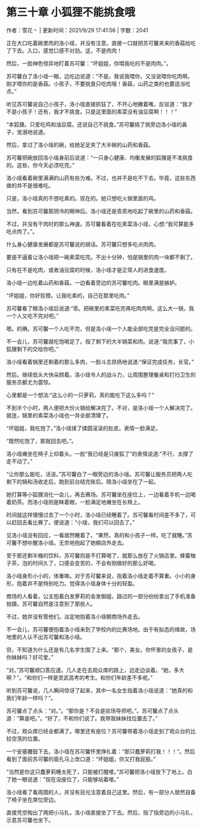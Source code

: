# 第三十章 小狐狸不能挑食哦

作者：雪花丶 | 更新时间：2021/9/29 17:41:56 | 字数：2041

正在大口吃着碗里肉的洛小瑶，并没有注意。直接一口就把苏可馨夹来的香菇给吃了下去。入口，感觉口感不对劲。这，不是肉肉！

然后，一脸神色怪异地盯着苏可馨：“坏姐姐，你喂我吃的不是肉肉。”。

苏可馨白了洛小瑶一眼，边吃边说道：“不是。我说我喂你，又没说喂你吃肉啊。刚才喂你的是香菇。小孩子，不要挑食只吃肉哦！香菇，山药之类的也要适当吃点。”

听见苏可馨说自己小孩子，洛小瑶直接抓狂了，不开心地撇着嘴，反驳道：“我才不是小孩子！还有，我才不挑食。只是这里面的素菜没有油豆腐啊！！！”

“本狐狸。只爱吃鸡和油豆腐。还说自己不挑食。”苏可馨挑了挑旁边洛小瑶的鼻子，宠溺地说道。

然后，拿过了洛小瑶的碗，给她足足夹了大半碗的山药和香菇。

苏可馨把碗放回洛小瑶身前后说道：“一只身心健康、均衡发展的狐狸是不准挑食的。这些，你今天必须吃完。”

洛小瑶看着碗里满满的山药有些为难。不过，也并不是吃不下去。毕竟，这些东西做的并不是很难吃。

只是，洛小瑶真的不想吃素的。现在的。她只想吃火锅里面的鸡。

当然，看到苏可馨那阴冷的眼神后。洛小瑶还是乖乖地吃起了碗里的山药和香菇。

不过，并没有干肉时的那么神速。苏可馨看着在吃素菜洛小瑶，心想:“我可算能多吃点肉了。”。

什么身心健康发展都是苏可馨说的胡话。苏可馨只想多吃点肉肉。

要是不逼着让洛小瑶把一碗素菜吃完。不出十分钟，怕是锅里的肉一块都不剩了。

只有在不是吃肉，或者油豆腐的时候，洛小瑶才是正常人的进食速度。

洛小瑶一边吃着山药和香菇。一边看着旁边的苏可馨吃肉。眼里满是嫉妒。

“坏姐姐，你好狡猾。让我吃素的，自己在那里吃肉。”

苏可馨看了眼洛小瑶后说道:“乖。把碗里的素菜吃完再吃肉肉啊。这么大一锅，我一个人又吃不完对吧。”

嗯。的确。苏可馨一个人吃不完，但是洛小瑶一个人能全部吃完是完全没问题的。

不一会儿，苏可馨就吃饱喝足了。指了剩下的大半锅菜和肉。说道:“我完事了，小狐狸剩下的交给你吧。”

洛小瑶看着锅里还剩着的那么多肉，一脸斗志昂扬地说道:“保证完成任务，长官。”

然后。继续低头大快朵顾着。洛小瑶令人的战斗力，让周围整理餐桌和打扫卫生的服务员都尤为震惊。

心里都是一个想法:“这么小的一只萝莉，真的能吃下这么多吗？”

不到半个小时，两人便把大份火锅给解决完了。不对，是洛小瑶一个人解决完了。就连，锅里的素菜洛小瑶也一并全部清理了。

“坏姐姐，我吃饱了。”洛小瑶揉了揉圆滚滚的肚皮。表情一脸满足。

“既然吃饱了，那就回去吧。”。

洛小瑶瘫坐在椅子上仰着头。一脸“我已经是只废狐了”的表情说道:“不行，太撑了走不动了。”

“让你那么能吃，活该。”苏可馨白了一眼旁边的洛小瑶。苏可馨让服务员把两人吃剩下的锅和汤收走后，跑到前台结完账后。陪洛小瑶坐在了一起。

她打算等小狐狸消化一会儿，再去赛场。苏可馨坐在座位上，一边看着手机一边喝着奶茶。而洛小瑶则是眯着眼，一脸满足地瘫坐在长椅上。

时间就这样慢慢过去了一个小时，洛小瑶已经睡着了。苏可馨看时间差不多了，可以赶回去看比赛了。便说道：“小瑶，我们可以回去了。”

见洛小瑶没有回应，一看居然睡着了。“果然，真的和小孩子一样。吃了就睡。”苏可馨不想吵醒洛小瑶。无奈地抱起了她朝店外走去。

至于那还剩半桶的饮料，苏可馨则是不打算喝了，就那么放在了火锅店里。蜂蜜柚子茶，泡的时间久了，口感会变苦的，不会有刚做好的那么好喝。

洛小瑶身形小小的，体重嘛。对于苏可馨来说，抱着洛小瑶走着不算重。小小的身形，抱着并不是特别吃力。觉得洛小瑶身体十分的轻盈。

商场的人看着，公主抱着白发萝莉的金发御姐，路过的一部分纷纷拿出了手机准备拍摄。苏可馨自然是注意到了那些人。

不过，她并没有管他们。淡定地抱着洛小瑶朝商场外走去。

不一会儿，苏可馨便抱着洛小瑶来到了学校内的比赛场地。由于有拟态的缘故，场地里的人认不出苏可馨和洛小瑶。

但，不知道为什么还是有几名学生围了上来。“那个，美女。你怀里的女孩子，是你妹妹吗？好可爱。”

“对。”苏可馨顺口答应道。几人走在去观众席的路上，边走边谈着。“她，多大啊？”。“和你们一样是灵武高考的考生。和你们年龄差不多呢。”

听到苏可馨说，几人瞬间惊讶了起来，其中一名女生指着洛小瑶说道：“她真的和我们年龄一样吗？”。

苏可馨点了点头：“对。”。“那你是？不会是驻场导师吧。”。苏可馨点了点头道：“算是吧。”。“好了，不和你们说了。我带我妹妹找位置去了。”

不过，观众席已经全都满了。哪里还有座位？苏可馨带着洛小瑶走到了观众台的比较空荡的位置。

一个安塞腰鼓下去。洛小瑶在苏可馨怀里挣扎着：“那只蠢萝莉打我！！！”。然后看到了面前苏可馨的面孔马上改口道：“坏姐姐，你又打我屁股。”

“当然是你这只蠢萝莉睡太死了，只能被打醒喽。”苏可馨把洛小瑶放下了地上。白了她一眼说道：“现在没座位了，只能够站着喽。”

洛小瑶看了看周围的人，并没有目光注意着自己这里。然后，有一部分人居然自备了椅子坐在席位旁边。

直接凭空掏出了两把小马扎，洛小瑶直接坐了下去。然后，指了指旁边的小马扎，示意苏可馨也坐下。

